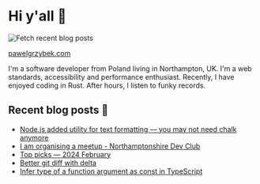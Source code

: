 # Hi y'all 👋

![Fetch recent blog posts](https://github.com/pawelgrzybek/pawelgrzybek/workflows/Fetch%20recent%20blog%20posts/badge.svg)

[pawelgrzybek.com](https://pawelgrzybek.com)

I'm a software developer from Poland living in Northampton, UK. I'm a web standards, accessibility and performance enthusiast. Recently, I have enjoyed coding in Rust. After hours, I listen to funky records.

## Recent blog posts 📝

<!-- FEED-START -->
- [Node.js added utility for text formatting — you may not need chalk anymore](https://pawelgrzybek.com/node-js-added-utility-for-text-formatting-you-may-not-need-chalk-anymore/)
- [I am organising a meetup - Northamptonshire Dev Club](https://pawelgrzybek.com/i-am-organising-a-meetup-northamptonshire-dev-club/)
- [Top picks — 2024 February](https://pawelgrzybek.com/top-picks-2024-february/)
- [Better git diff with delta](https://pawelgrzybek.com/better-git-diff-with-delta/)
- [Infer type of a function argument as const in TypeScript](https://pawelgrzybek.com/infer-type-of-a-function-argument-as-const-in-typescript/)
<!-- FEED-END -->